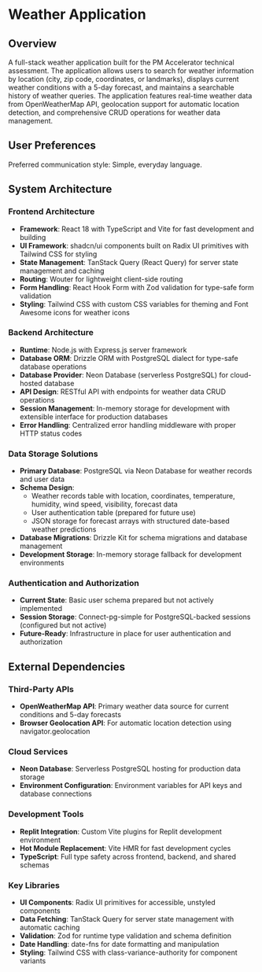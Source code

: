 # Weather Application

## Overview

A full-stack weather application built for the PM Accelerator technical assessment. The application allows users to search for weather information by location (city, zip code, coordinates, or landmarks), displays current weather conditions with a 5-day forecast, and maintains a searchable history of weather queries. The application features real-time weather data from OpenWeatherMap API, geolocation support for automatic location detection, and comprehensive CRUD operations for weather data management.

## User Preferences

Preferred communication style: Simple, everyday language.

## System Architecture

### Frontend Architecture
- **Framework**: React 18 with TypeScript and Vite for fast development and building
- **UI Framework**: shadcn/ui components built on Radix UI primitives with Tailwind CSS for styling
- **State Management**: TanStack Query (React Query) for server state management and caching
- **Routing**: Wouter for lightweight client-side routing
- **Form Handling**: React Hook Form with Zod validation for type-safe form validation
- **Styling**: Tailwind CSS with custom CSS variables for theming and Font Awesome icons for weather icons

### Backend Architecture
- **Runtime**: Node.js with Express.js server framework
- **Database ORM**: Drizzle ORM with PostgreSQL dialect for type-safe database operations
- **Database Provider**: Neon Database (serverless PostgreSQL) for cloud-hosted database
- **API Design**: RESTful API with endpoints for weather data CRUD operations
- **Session Management**: In-memory storage for development with extensible interface for production databases
- **Error Handling**: Centralized error handling middleware with proper HTTP status codes

### Data Storage Solutions
- **Primary Database**: PostgreSQL via Neon Database for weather records and user data
- **Schema Design**: 
  - Weather records table with location, coordinates, temperature, humidity, wind speed, visibility, forecast data
  - User authentication table (prepared for future use)
  - JSON storage for forecast arrays with structured date-based weather predictions
- **Database Migrations**: Drizzle Kit for schema migrations and database management
- **Development Storage**: In-memory storage fallback for development environments

### Authentication and Authorization
- **Current State**: Basic user schema prepared but not actively implemented
- **Session Storage**: Connect-pg-simple for PostgreSQL-backed sessions (configured but not active)
- **Future-Ready**: Infrastructure in place for user authentication and authorization

## External Dependencies

### Third-Party APIs
- **OpenWeatherMap API**: Primary weather data source for current conditions and 5-day forecasts
- **Browser Geolocation API**: For automatic location detection using navigator.geolocation

### Cloud Services
- **Neon Database**: Serverless PostgreSQL hosting for production data storage
- **Environment Configuration**: Environment variables for API keys and database connections

### Development Tools
- **Replit Integration**: Custom Vite plugins for Replit development environment
- **Hot Module Replacement**: Vite HMR for fast development cycles
- **TypeScript**: Full type safety across frontend, backend, and shared schemas

### Key Libraries
- **UI Components**: Radix UI primitives for accessible, unstyled components
- **Data Fetching**: TanStack Query for server state management with automatic caching
- **Validation**: Zod for runtime type validation and schema definition
- **Date Handling**: date-fns for date formatting and manipulation
- **Styling**: Tailwind CSS with class-variance-authority for component variants